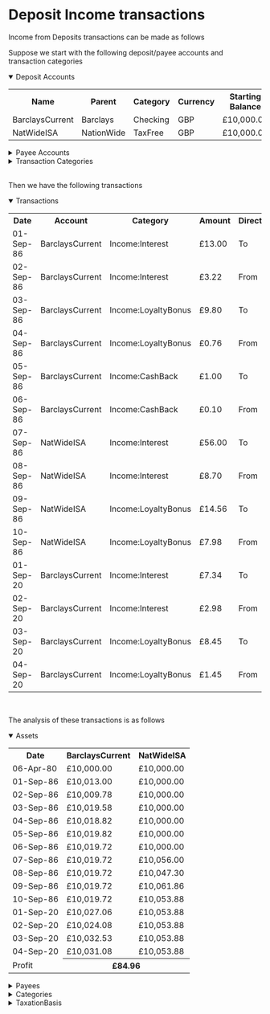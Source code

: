 # Deposit Income transactions

Income from Deposits transactions can be made as follows

Suppose we start with the following deposit/payee accounts and transaction categories

<details open="true" name="accounts">
<summary>Deposit Accounts</summary>
<table class="defTable">
<tr><th class="defHdr">Name</th><th class="defHdr">Parent</th><th class="defHdr">Category</th><th class="defHdr">Currency</th><th class="defHdr">Starting Balance</th></tr>
<tr><td>BarclaysCurrent</td><td>Barclays</td><td>Checking</td><td>GBP</td><td>£10,000.00</td></tr>
<tr><td>NatWideISA</td><td>NationWide</td><td>TaxFree</td><td>GBP</td><td>£10,000.00</td></tr>
</table>
</details>
<details name="accounts">
<summary>Payee Accounts</summary>
<table class="defTable">
<tr><th class="defHdr">Name</th><th class="defHdr">Type</th></tr>
<tr><td>Barclays</td><td>Institution</td></tr>
<tr><td>NationWide</td><td>Institution</td></tr>
<tr><td>HMRC</td><td>TaxMan</td></tr>
</table>
</details>
<details name="accounts">
<summary>Transaction Categories</summary>
<table class="defTable">
<tr><th class="defHdr">Name</th><th class="defHdr">Type</th></tr>
<tr><td>Income:Interest</td><td>Interest</td></tr>
<tr><td>Income:TaxedInterest</td><td>TaxedInterest</td></tr>
<tr><td>Income:GrossInterest</td><td>GrossInterest</td></tr>
<tr><td>Income:TaxFreeInterest</td><td>TaxFreeInterest</td></tr>
<tr><td>Income:LoyaltyBonus</td><td>LoyaltyBonus</td></tr>
<tr><td>Income:TaxedLoyaltyBonus</td><td>TaxedLoyaltyBonus</td></tr>
<tr><td>Income:GrossLoyaltyBonus</td><td>GrossLoyaltyBonus</td></tr>
<tr><td>Income:TaxFreeLoyaltyBonus</td><td>TaxFreeLoyaltyBonus</td></tr>
<tr><td>Income:CashBack</td><td>CashBack</td></tr>
<tr><td>Taxes:IncomeTax</td><td>IncomeTax</td></tr>
<tr><td>Expenses:Virtual</td><td>Withheld</td></tr>
</table>
</details>
<br>

Then we have the following transactions

<details open="true">
<summary>Transactions</summary>
<table class="defTable">
<tr><th class="defHdr">Date</th><th class="defHdr">Account</th><th class="defHdr">Category</th><th class="defHdr">Amount</th>
<th class="defHdr">Direction</th><th class="defHdr">Partner</th>
<th class="defHdr">TaxCredit</th><th class="defHdr">Withheld</th></tr>
<tr><td>01-Sep-86</td><td>BarclaysCurrent</td><td>Income:Interest</td><td>£13.00</td><td>To</td><td>BarclaysCurrent</td><td>£2.81</td><td>£0.77</td></tr>
<tr><td>02-Sep-86</td><td>BarclaysCurrent</td><td>Income:Interest</td><td>£3.22</td><td>From</td><td>BarclaysCurrent</td><td>£0.76</td><td>£0.03</td></tr>
<tr><td>03-Sep-86</td><td>BarclaysCurrent</td><td>Income:LoyaltyBonus</td><td>£9.80</td><td>To</td><td>BarclaysCurrent</td><td>£2.30</td><td/></tr>
<tr><td>04-Sep-86</td><td>BarclaysCurrent</td><td>Income:LoyaltyBonus</td><td>£0.76</td><td>From</td><td>BarclaysCurrent</td><td>£0.34</td><td/></tr>
<tr><td>05-Sep-86</td><td>BarclaysCurrent</td><td>Income:CashBack</td><td>£1.00</td><td>To</td><td>BarclaysCurrent</td><td/><td/></tr>
<tr><td>06-Sep-86</td><td>BarclaysCurrent</td><td>Income:CashBack</td><td>£0.10</td><td>From</td><td>BarclaysCurrent</td><td/><td/></tr>
<tr><td>07-Sep-86</td><td>NatWideISA</td><td>Income:Interest</td><td>£56.00</td><td>To</td><td>NatWideISA</td><td/><td/></tr>
<tr><td>08-Sep-86</td><td>NatWideISA</td><td>Income:Interest</td><td>£8.70</td><td>From</td><td>NatWideISA</td><td/><td/></tr>
<tr><td>09-Sep-86</td><td>NatWideISA</td><td>Income:LoyaltyBonus</td><td>£14.56</td><td>To</td><td>NatWideISA</td><td/><td/></tr>
<tr><td>10-Sep-86</td><td>NatWideISA</td><td>Income:LoyaltyBonus</td><td>£7.98</td><td>From</td><td>NatWideISA</td><td/><td/></tr>
<tr><td>01-Sep-20</td><td>BarclaysCurrent</td><td>Income:Interest</td><td>£7.34</td><td>To</td><td>BarclaysCurrent</td><td/><td/></tr>
<tr><td>02-Sep-20</td><td>BarclaysCurrent</td><td>Income:Interest</td><td>£2.98</td><td>From</td><td>BarclaysCurrent</td><td/><td/></tr>
<tr><td>03-Sep-20</td><td>BarclaysCurrent</td><td>Income:LoyaltyBonus</td><td>£8.45</td><td>To</td><td>BarclaysCurrent</td><td/><td/></tr>
<tr><td>04-Sep-20</td><td>BarclaysCurrent</td><td>Income:LoyaltyBonus</td><td>£1.45</td><td>From</td><td>BarclaysCurrent</td><td/><td/></tr>
</table>
</details>
<br>

The analysis of these transactions is as follows

<details open="true" name="analysis">
<summary>Assets</summary>
<table class="defTable">
<tr><th class="defHdr">Date</th><th class="defHdr">BarclaysCurrent</th><th class="defHdr">NatWideISA</th></tr>
<tr><td>06-Apr-80</td><td>£10,000.00</td><td>£10,000.00</td></tr>
<tr><td>01-Sep-86</td><td>£10,013.00</td><td>£10,000.00</td></tr>
<tr><td>02-Sep-86</td><td>£10,009.78</td><td>£10,000.00</td></tr>
<tr><td>03-Sep-86</td><td>£10,019.58</td><td>£10,000.00</td></tr>
<tr><td>04-Sep-86</td><td>£10,018.82</td><td>£10,000.00</td></tr>
<tr><td>05-Sep-86</td><td>£10,019.82</td><td>£10,000.00</td></tr>
<tr><td>06-Sep-86</td><td>£10,019.72</td><td>£10,000.00</td></tr>
<tr><td>07-Sep-86</td><td>£10,019.72</td><td>£10,056.00</td></tr>
<tr><td>08-Sep-86</td><td>£10,019.72</td><td>£10,047.30</td></tr>
<tr><td>09-Sep-86</td><td>£10,019.72</td><td>£10,061.86</td></tr>
<tr><td>10-Sep-86</td><td>£10,019.72</td><td>£10,053.88</td></tr>
<tr><td>01-Sep-20</td><td>£10,027.06</td><td>£10,053.88</td></tr>
<tr><td>02-Sep-20</td><td>£10,024.08</td><td>£10,053.88</td></tr>
<tr><td>03-Sep-20</td><td>£10,032.53</td><td>£10,053.88</td></tr>
<tr><td>04-Sep-20</td><td>£10,031.08</td><td>£10,053.88</td></tr>
<tr><td>Profit</td><th colspan="2">£84.96</th></tr>
</table>
</details>

<details name="analysis">
<summary>Payees</summary>
<table class="defTable">
<tr><th class="defHdr">Date</th><th class="defHdr">Barclays</th><th class="defHdr">NationWide</th><th class="defHdr">HMRC</th></tr>
<tr><td>01-Sep-86</td><td>£15.81</td><td/><td>-£2.81</td></tr>
<tr><td>02-Sep-86</td><td>£11.83</td><td/><td>-£2.05</td></tr>
<tr><td>03-Sep-86</td><td>£23.93</td><td/><td>-£4.35</td></tr>
<tr><td>04-Sep-86</td><td>£23.83</td><td/><td>-£4.01</td></tr>
<tr><td>05-Sep-86</td><td>£24.83</td><td/><td>-£4.01</td></tr>
<tr><td>06-Sep-86</td><td>£24.73</td><td/><td>-£4.01</td></tr>
<tr><td>07-Sep-86</td><td>£24.73</td><td>£56.00</td></td><td>-£4.01</td></tr>
<tr><td>08-Sep-86</td><td>£24.73</td><td>£47.30</td><td>-£4.01</td></tr>
<tr><td>09-Sep-86</td><td>£24.73</td><td>£61.86</td></td><td>-£4.01</td></tr>
<tr><td>10-Sep-86</td><td>£24.73</td><td>£53.88</td><td>-£4.01</td></tr>
<tr><td>01-Sep-20</td><td>£31.07</td><td>£53.88</td><td>-£4.01</td></tr>
<tr><td>02-Sep-20</td><td>£28.09</td><td>£53.88</td><td>-£4.01</td></tr>
<tr><td>03-Sep-20</td><td>£36.54</td><td>£53.88</td><td>-£4.01</td></tr>
<tr><td>04-Sep-20</td><td>£35.09</td><td>£53.88</td><td>-£4.01</td></tr>
<tr><td>Profit</td><th colspan="3">£84.96</th></tr>
</table>
</details>

<details name="analysis">
<summary>Categories</summary>
<table class="defTable">
<tr><th class="defHdr">Date</th><th class="defHdr">Income:<br/>TaxedInterest</th><th class="defHdr">Income:<br/>GrossInterest</th>
<th class="defHdr">Income:<br/>TaxFreeInterest</th><th class="defHdr">Income:<br/>TaxedLoyaltyBonus</th>
<th class="defHdr">Income:<br/>GrossLoyaltyBonus</th><th class="defHdr">Income:<br/>TaxFreeLoyaltyBonus</th><th class="defHdr">Income:<br/>CashBack</th>
<th class="defHdr">Taxes:<br/>IncomeTax</th><th class="defHdr">Expenses:<br/>Virtual</th></tr>
<tr><td>01-Sep-86</td><td>£16.58</td><td/><td/><td/><td/><td/><td/><td>-£2.81</td><td>-£0.77</td></tr>
<tr><td>02-Sep-86</td><td>£12.57</td><td/><td/><td/><td/><td/><td/><td>-£2.05</td><td>-£0.74</td></tr>
<tr><td>03-Sep-86</td><td>£12.57</td><td/><td/><td>£12.10</td><td/><td/><td/><td>-£4.35</td><td>-£0.74</td></tr>
<tr><td>04-Sep-86</td><td>£12.57</td><td/><td/><td>£11.00</td><td/><td/><td/><td>-£4.01</td><td>-£0.74</td></tr>
<tr><td>05-Sep-86</td><td>£12.57</td><td/><td/><td>£11.00</td><td/><td/><td>£1.00</td><td>-£4.01</td><td>-£0.74</td></tr>
<tr><td>06-Sep-86</td><td>£12.57</td><td/><td/><td>£11.00</td><td/><td/><td>£0.90</td><td>-£4.01</td><td>-£0.74</td></tr>
<tr><td>07-Sep-86</td><td>£12.57</td><td/><td>£56.00</td><td>£11.00</td><td/><td/><td>£0.90</td><td>-£4.01</td><td>-£0.74</td></tr>
<tr><td>08-Sep-86</td><td>£12.57</td><td/><td>£47.30</td><td>£11.00</td><td/><td/><td>£0.90</td><td>-£4.01</td><td>-£0.74</td></tr>
<tr><td>09-Sep-86</td><td>£12.57</td><td/><td>£47.30</td><td>£11.00</td><td/><td>£14.56</td><td>£0.90</td><td>-£4.01</td><td>-£0.74</td></tr>
<tr><td>10-Sep-86</td><td>£12.57</td><td/><td>£47.30</td><td>£11.00</td><td/><td>£6.58</td><td>£0.90</td><td>-£4.01</td><td>-£0.74</td></tr>
<tr><td>01-Sep-20</td><td>£12.57</td><td/><td>£47.30</td><td>£11.00</td><td/><td>£6.58</td><td>£0.90</td><td>-£4.01</td><td>-£0.74</td></tr>
<tr><td>02-Sep-20</td><td>£12.57</td><td/><td>£47.30</td><td>£11.00</td><td/><td>£6.58</td><td>£0.90</td><td>-£4.01</td><td>-£0.74</td></tr>
<tr><td>03-Sep-20</td><td>£12.57</td><td>£7.34</td><td>£47.30</td><td>£11.00</td><td>£8.45</td><td>£6.58</td><td>£0.90</td><td>-£4.01</td><td>-£0.74</td></tr>
<tr><td>04-Sep-20</td><td>£12.57</td><td>£4.36</td><td>£47.30</td><td>£11.00</td><td>£7.00</td><td>£6.58</td><td>£0.90</td><td>-£4.01</td><td>-£0.74</td></tr>
<tr><td>Profit</td><th colspan="9">£84.96</th></tr>
</table>
</details>

<details name="analysis">
<summary>TaxationBasis</summary>
<table class="defTable">
<tr><th class="defHdr">Date</th><th class="defHdr">TaxedInterest</th><th class="defHdr">TaxedInterest</th><th class="defHdr">TaxFree</th>
<th class="defHdr">TaxPaid</th><th class="defHdr">Virtual</th></tr>
<tr><td>01-Sep-86</td><td>£16.58</td><td/><td/><td>-£2.81</td><td>-£0.77</td></tr>
<tr><td>02-Sep-86</td><td>£12.57</td><td/><td/><td>-£2.05</td><td>-£0.74</td></tr>
<tr><td>03-Sep-86</td><td>£24.67</td><td/><td/><td>-£4.35</td><td>-£0.74</td></tr>
<tr><td>04-Sep-86</td><td>£23.57</td><td/><td/><td>-£4.01</td><td>-£0.74</td></tr>
<tr><td>05-Sep-86</td><td>£23.57</td><td/><td>£1.00</td><td>-£4.01</td><td>-£0.74</td></tr>
<tr><td>06-Sep-86</td><td>£23.57</td><td/><td>£0.90</td><td>-£4.01</td><td>-£0.74</td></tr>
<tr><td>07-Sep-86</td><td>£23.57</td><td/><td>£56.90</td><td>-£4.01</td><td>-£0.74</td></tr>
<tr><td>08-Sep-86</td><td>£23.57</td><td/><td>£48.20</td><td>-£4.01</td><td>-£0.74</td></tr>
<tr><td>09-Sep-86</td><td>£23.57</td><td/><td>£62.76</td><td>-£4.01</td><td>-£0.74</td></tr>
<tr><td>10-Sep-86</td><td>£23.57</td><td/><td>£54.78</td><td>-£4.01</td><td>-£0.74</td></tr>
<tr><td>01-Sep-20</td><td>£23.57</td><td>£7.34</td><td>£54.78</td><td>-£4.01</td><td>-£0.74</td></tr>
<tr><td>02-Sep-20</td><td>£23.57</td><td>£4.36</td><td>£54.78</td><td>-£4.01</td><td>-£0.74</td></tr>
<tr><td>03-Sep-20</td><td>£23.57</td><td>£12.81</td><td>£54.78</td><td>-£4.01</td><td>-£0.74</td></tr>
<tr><td>04-Sep-20</td><td>£23.57</td><td>£11.36</td><td>£54.78</td><td>-£4.01</td><td>-£0.74</td></tr>
<tr><td>Profit</td><th colspan="5">£84.96</th></tr>
</table>
</details>
